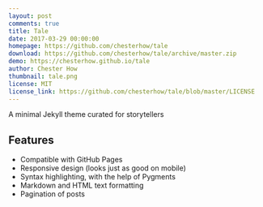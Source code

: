 ```yaml
---
layout: post
comments: true
title: Tale
date: 2017-03-29 00:00:00
homepage: https://github.com/chesterhow/tale
download: https://github.com/chesterhow/tale/archive/master.zip
demo: https://chesterhow.github.io/tale
author: Chester How
thumbnail: tale.png
license: MIT
license_link: https://github.com/chesterhow/tale/blob/master/LICENSE
---
```


A minimal Jekyll theme curated for storytellers

## Features

* Compatible with GitHub Pages
* Responsive design (looks just as good on mobile)
* Syntax highlighting, with the help of Pygments
* Markdown and HTML text formatting
* Pagination of posts
